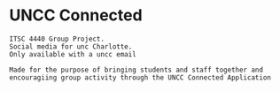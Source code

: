 # UNCC Connected

	ITSC 4440 Group Project.
	Social media for unc Charlotte.
	Only available with a uncc email
	
	Made for the purpose of bringing students and staff together and encouragiing group activity through the UNCC Connected Application
